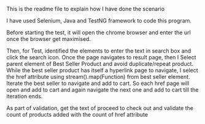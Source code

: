 This is the readme file to explain how I have done the scenario

I have used Selenium, Java and TestNG framework to code this program. 

Before starting the test, it will open the chrome browser and enter the url once the browser get maximised.

Then, for Test, identified the elements to enter the text in search box and click the search icon.
Once the page navigates to result page, then I Select parent element of Best Seller Product and avoid duplicate/repeat product.
While the best seller product has itself a hyperlink page to navigate, I select the href attribute using stream().map(Function) from best seller element.
Iterate the best seller to navigate and add to cart. So each href page will open and add to cart and again navigate the next one and add to cart till the iteration ends.

As part of validation, get the text of proceed to check out and validate the count of products added with the count of href attribute
